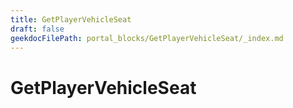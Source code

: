 ```yaml
---
title: GetPlayerVehicleSeat
draft: false
geekdocFilePath: portal_blocks/GetPlayerVehicleSeat/_index.md
---
```

# GetPlayerVehicleSeat